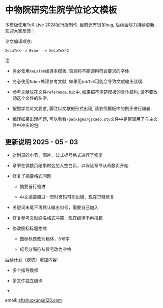 # 中物院研究生院学位论文模板

本模板使用TeX Live 2024发行版制作, 目前还有很多bug, 后续会尽力持续更新, 欢迎大家反馈！

论文编译顺序:

```
XeLaTeX -> Biber -> XeLaTeX*2
```

注:

- 务必使用`XeLaTeX`编译本模板, 否则将不能调用符合要求的字体.

- 务必使用`Biber`处理参考文献, 如果用`bibTeX`可能会导致文献输出错误.

- 参考文献放在文件`reference.bib`中, 如果搞不清楚模板的具体结构, 请不要改动这个文件的名字. 

- 按照学位论文要求, 脚注以文献的形式出现, 请参照模板中的例子进行编辑. 

- 编译如果出现问题, 可以看看`/packages/gscaep.sty`文件中是否调用了与主文件中冲突的包.

## 更新说明 2025 - 05 - 03

- 对附录的小节、图片、公式标号格式进行了修复

- 章节在偶数页结束时会加入空白页，以保证章节从奇数页开始

- 修复了摘要格式问题
  
  - 摘要首行缩进
  
  - 中文摘要超过一页时页码可能出错，现在已经修复

- 关键词末尾不再默认输出句号，需要自己加入

- 修复参考文献姓名格式冲突，现在编译不再报错

- 修改图标标题格式
  
  - 图标标题改为粗体，5号字
  
  - 标号分隔符从冒号改为空格





后续计划（挖坑）增加内容:

- 多个指导教师

- 多文件独立编译

- 

email: zhairuoxun@126.com
